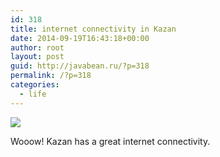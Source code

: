 ```yaml
---
id: 318
title: internet connectivity in Kazan
date: 2014-09-19T16:43:18+00:00
author: root
layout: post
guid: http://javabean.ru/?p=318
permalink: /?p=318
categories:
  - life
---
```

[![](http://www.speedtest.net/result/3772297144.png)](http://www.speedtest.net/my-result/3772297144)

Wooow! Kazan has a great internet connectivity.